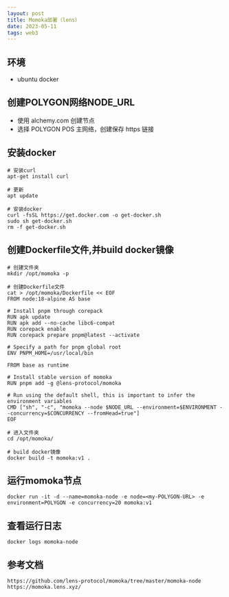 ```yaml
---
layout: post
title: Momoka部署（lens）
date: 2023-05-11
tags: web3
---
```


## 环境
* ubuntu docker

## 创建POLYGON网络NODE_URL
* 使用 alchemy.com 创建节点
* 选择 POLYGON POS 主网络，创建保存 https 链接

## 安装docker
```shell
# 安装curl
apt-get install curl

# 更新
apt update

# 安装docker
curl -fsSL https://get.docker.com -o get-docker.sh
sudo sh get-docker.sh
rm -f get-docker.sh
```

## 创建Dockerfile文件,并build docker镜像
```shell
# 创建文件夹
mkdir /opt/momoka -p

# 创建Dockerfile文件 
cat > /opt/momoka/Dockerfile << EOF
FROM node:18-alpine AS base

# Install pnpm through corepack
RUN apk update
RUN apk add --no-cache libc6-compat
RUN corepack enable
RUN corepack prepare pnpm@latest --activate

# Specify a path for pnpm global root
ENV PNPM_HOME=/usr/local/bin

FROM base as runtime

# Install stable version of momoka
RUN pnpm add -g @lens-protocol/momoka

# Run using the default shell, this is important to infer the environment variables
CMD ["sh", "-c", "momoka --node $NODE_URL --environment=$ENVIRONMENT --concurrency=$CONCURRENCY --fromHead=true"]
EOF

# 进入文件夹
cd /opt/momoka/

# build docker镜像
docker build -t momoka:v1 .
```

## 运行momoka节点
```shell
docker run -it -d --name=momoka-node -e node=<my-POLYGON-URL> -e environment=POLYGON -e concurrency=20 momoka:v1
```

## 查看运行日志
```shell
docker logs momoka-node
```

## 参考文档
```shell
https://github.com/lens-protocol/momoka/tree/master/momoka-node
https://momoka.lens.xyz/
```